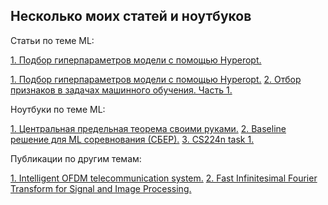 ## Несколько моих статей и ноутбуков 

Статьи по теме ML:

[1. Подбор гиперпараметров модели с помощью Hyperopt.](https://github.com/stmyst/ML-notebooks/blob/master/hyperopt.ipynb)

<a href="https://github.com/stmyst/ML-notebooks/blob/master/hyperopt.ipynb">1. Подбор гиперпараметров модели с помощью Hyperopt.</a> 
<a href="https://github.com/stmyst/ML-notebooks/blob/master/feature_selection_part1.ipynb">2. Отбор признаков в задачах машинного обучения. Часть 1.</a> 

Ноутбуки по теме ML:

<a href="https://github.com/stmyst/ML-notebooks/blob/master/central_limit_theorem.ipynb">1. Центральная предельная теорема своими руками.</a> 
<a href="https://github.com/stmyst/ML-notebooks/blob/master/competition_baseline.ipynb">2. Baseline решение для ML соревнования (СБЕР).</a> 
<a href="https://github.com/stmyst/ML-notebooks/blob/master/task1_exploration.ipynb">3. CS224n task 1.</a>  


Публикации по другим темам:

<a href="https://iopscience.iop.org/article/10.1088/1742-6596/1368/5/052024 ">1. Intelligent OFDM telecommunication system.</a>
<a href="http://ceur-ws.org/Vol-1452/paper3.pdf ">2. Fast Infinitesimal Fourier Transform for Signal and Image Processing.</a>
